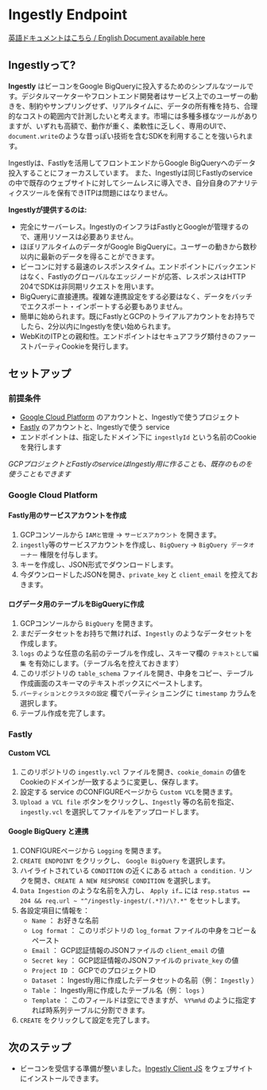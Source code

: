 # Ingestly Endpoint

[英語ドキュメントはこちら / English Document available here](./README.md)

## Ingestlyって?

**Ingestly** はビーコンをGoogle BigQueryに投入するためのシンプルなツールです。デジタルマーケターやフロントエンド開発者はサービス上でのユーザーの動きを、制約やサンプリングせず、リアルタイムに、データの所有権を持ち、合理的なコストの範囲内で計測したいと考えます。市場には多種多様なツールがありますが、いずれも高額で、動作が重く、柔軟性に乏しく、専用のUIで、`document.write`のような昔っぽい技術を含むSDKを利用することを強いられます。

Ingestlyは、Fastlyを活用してフロントエンドからGoogle BigQueryへのデータ投入することにフォーカスしています。
また、Ingestlyは同じFastlyのserviceの中で既存のウェブサイトに対してシームレスに導入でき、自分自身のアナリティクスツールを保有できITPは問題にはなりません。


**Ingestlyが提供するのは:**

- 完全にサーバーレス。IngestlyのインフラはFastlyとGoogleが管理するので、運用リソースは必要ありません。
- ほぼリアルタイムのデータがGoogle BigQueryに。ユーザーの動きから数秒以内に最新のデータを得ることができます。
- ビーコンに対する最速のレスポンスタイム。エンドポイントにバックエンドはなく、Fastlyのグローバルなエッジノードが応答、レスポンスはHTTP 204でSDKは非同期リクエストを用います。
- BigQueryに直接連携。複雑な連携設定をする必要はなく、データをバッチでエクスポート・インポートする必要もありません。
- 簡単に始められます。既にFastlyとGCPのトライアルアカウントをお持ちでしたら、2分以内にIngestlyを使い始められます。
- WebKitのITPとの親和性。エンドポイントはセキュアフラグ類付きのファーストパーティCookieを発行します。

## セットアップ

### 前提条件
- [Google Cloud Platform](https://cloud.google.com/) のアカウントと、Ingestlyで使うプロジェクト
- [Fastly](https://www.fastly.com/signup) のアカウントと、Ingestlyで使う service
- エンドポイントは、指定したドメイン下に `ingestlyId` という名前のCookieを発行します

*GCPプロジェクトとFastlyのserviceはIngestly用に作ることも、既存のものを使うこともできます*

### Google Cloud Platform

#### Fastly用のサービスアカウントを作成
1. GCPコンソールから `IAMと管理` → `サービスアカウント` を開きます。
2. `ingestly`等のサービスアカウントを作成し、`BigQuery` → `BigQuery データオーナー` 権限を付与します。
3. キーを作成し、JSON形式でダウンロードします。
4. 今ダウンロードしたJSONを開き、`private_key` と `client_email` を控えておきます。

#### ログデータ用のテーブルをBigQueryに作成
1. GCPコンソールから `BigQuery` を開きます。
2. まだデータセットをお持ちで無ければ、`Ingestly` のようなデータセットを作成します。
3. `logs` のような任意の名前のテーブルを作成し、スキーマ欄の `テキストとして編集` を有効にします。（テーブル名を控えておきます）
4. このリポジトリの `table_schema` ファイルを開き、中身をコピー、テーブル作成画面のスキーマのテキストボックスにペーストします。
5. `パーティションとクラスタの設定` 欄でパーティショニングに `timestamp` カラムを選択します。
6. テーブル作成を完了します。

### Fastly

#### Custom VCL
1. このリポジトリの `ingestly.vcl` ファイルを開き、`cookie_domain` の値をCookieのドメインが一致するように変更し、保存します。
2. 設定する service のCONFIGUREページから `Custom VCL`を開きます。
3. `Upload a VCL file` ボタンをクリックし、`Ingestly` 等の名前を指定、 `ingestly.vcl` を選択してファイルをアップロードします。

#### Google BigQuery と連携
1. CONFIGUREページから `Logging` を開きます。
2. `CREATE ENDPOINT` をクリックし、 `Google BigQuery` を選択します。
3. ハイライトされている `CONDITION` の近くにある `attach a condition.` リンクを開き、`CREATE A NEW RESPONSE CONDITION` を選択します。
4. `Data Ingestion` のような名前を入力し、 `Apply if…` には `resp.status == 204 && req.url ~ "^/ingestly-ingest/(.*?)/\?.*"` をセットします。
5. 各設定項目に情報を：
    - `Name` ： お好きな名前
    - `Log format` ： このリポジトリの `log_format` ファイルの中身をコピー＆ペースト
    - `Email` ： GCP認証情報のJSONファイルの `client_email` の値
    - `Secret key` ： GCP認証情報のJSONファイルの `private_key` の値
    - `Project ID` ： GCPでのプロジェクトID
    - `Dataset` ： Ingestly用に作成したデータセットの名前（例： `Ingestly` ）
    - `Table` ： Ingestly用に作成したテーブル名（例： `logs` ）
    - `Template` ： このフィールドは空にできますが、 `%Y%m%d` のように指定すれば時系列テーブルに分割できます。
6. `CREATE` をクリックして設定を完了します。

## 次のステップ
- ビーコンを受信する準備が整いました。[Ingestly Client JS](https://github.com/ingestly/ingestly-client-js) をウェブサイトにインストールできます。
